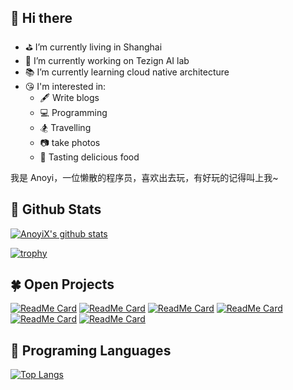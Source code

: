 
## 👋 Hi there 

- ⛳️ I’m currently living in Shanghai
- 🔭 I’m currently working on Tezign AI lab
- 📚 I’m currently learning cloud native architecture
- 😘 I'm interested in:
  - 🖋 Write blogs
  - 💻 Programming
  - 🏂 Travelling
  - 📷 take photos
  - 🍭 Tasting delicious food

我是 Anoyi，一位懒散的程序员，喜欢出去玩，有好玩的记得叫上我~

## 🌱 Github Stats

[![AnoyiX's github stats](https://github-readme-stats.vercel.app/api?username=AnoyiX&count_private=true&show_icons=true&theme=radical&show_owner=true)](https://github.com/AnoyiX)

[![trophy](https://github-profile-trophy.vercel.app/?username=AnoyiX&theme=onedark)](https://github.com/ryo-ma/github-profile-trophy)

## 🍀 Open Projects

[![ReadMe Card](https://github-readme-stats.vercel.app/api/pin/?username=AnoyiX&repo=anoyi&theme=radical)](https://github.com/AnoyiX/anoyi)
[![ReadMe Card](https://github-readme-stats.vercel.app/api/pin/?username=tezignlab&repo=fastlab&theme=nightowl)](https://github.com/tezignlab/fastlab)
[![ReadMe Card](https://github-readme-stats.vercel.app/api/pin/?username=AnoyiX&repo=KubernetesWebTTY&theme=cobalt)](https://github.com/AnoyiX/KubernetesWebTTY)
[![ReadMe Card](https://github-readme-stats.vercel.app/api/pin/?username=AnoyiX&repo=grpc-spring-boot-starter&theme=dracula)](https://github.com/AnoyiX/grpc-spring-boot-starter)
[![ReadMe Card](https://github-readme-stats.vercel.app/api/pin/?username=AnoyiX&repo=spring-security-demos&theme=tokyonight)](https://github.com/AnoyiX/spring-security-demos)
[![ReadMe Card](https://github-readme-stats.vercel.app/api/pin/?username=AnoyiX&repo=grpc-python&theme=onedark)](https://github.com/AnoyiX/grpc-python)

## 🌿 Programing Languages

[![Top Langs](https://github-readme-stats.vercel.app/api/top-langs/?username=AnoyiX&theme=radical)](https://github.com/anuraghazra/github-readme-stats)

